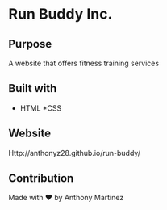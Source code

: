 # Run Buddy Inc.

## Purpose
A website that offers fitness training services

## Built with 
* HTML
*CSS

## Website
Http://anthonyz28.github.io/run-buddy/

## Contribution
Made with ❤️ by Anthony Martinez
